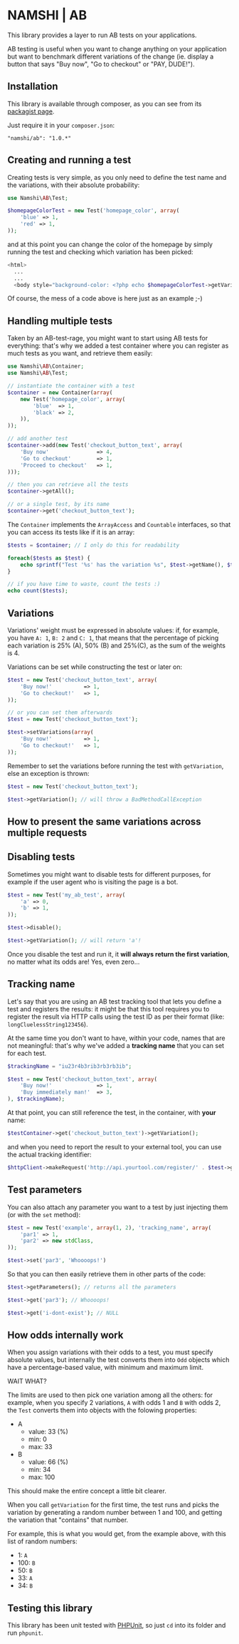 # NAMSHI | AB

This library provides a layer to
run AB tests on your applications.

AB testing is useful when you want
to change anything on your application
but want to benchmark different variations
of the change (ie. display a button
that says "Buy now", "Go to checkout" or
"PAY, DUDE!").

## Installation

This library is available through composer,
as you can see from its
[packagist page](https://packagist.org/packages/namshi/ab).

Just require it in your `composer.json`:

```
"namshi/ab": "1.0.*"
```

## Creating and running a test

Creating tests is very simple, as you only need to
define the test name and the variations, with their
absolute probability:

``` php
use Namshi\AB\Test;

$homepageColorTest = new Test('homepage_color', array(
    'blue' => 1,
    'red' => 1,
));
```

and at this point you can change the color of the
homepage by simply running the test and checking
which variation has been picked:

``` php
<html>
  ...
  ...
  <body style="background-color: <?php echo $homepageColorTest->getVariation(); ?>">
```

Of course, the mess of a code above is here just
as an example ;-)

## Handling multiple tests

Taken by an AB-test-rage, you might want
to start using AB tests for everything:
that's why we added a test container where
you can register as much tests as you want,
and retrieve them easily:

``` php
use Namshi\AB\Container;
use Namshi\AB\Test;

// instantiate the container with a test
$container = new Container(array(
    new Test('homepage_color', array(
        'blue'  => 1,
        'black' => 2,
    )),
));

// add another test
$container->add(new Test('checkout_button_text', array(
    'Buy now'               => 4,
    'Go to checkout'        => 1,
    'Proceed to checkout'   => 1,
)));

// then you can retrieve all the tests
$container->getAll();

// or a single test, by its name
$container->get('checkout_button_text');
```

The `Container` implements the `ArrayAccess` and
`Countable` interfaces, so that you can access its
tests like if it is an array:

``` php
$tests = $container; // I only do this for readability

foreach($tests as $test) {
    echo sprintf("Test '%s' has the variation %s", $test->getName(), $test->getVariation());
}

// if you have time to waste, count the tests :)
echo count($tests);
```

## Variations

Variations' weight must be expressed in absolute values: if, for
example, you have `A: 1`, `B: 2` and `C: 1`, that means that the
percentage of picking each variation is 25% (A), 50% (B) and
25%(C), as the sum of the weights is 4.

Variations can be set while constructing the test or later on:

``` php
$test = new Test('checkout_button_text', array(
    'Buy now!'          => 1,
    'Go to checkout!'   => 1,
));

// or you can set them afterwards
$test = new Test('checkout_button_text');

$test->setVariations(array(
    'Buy now!'          => 1,
    'Go to checkout!'   => 1,
));
```

Remember to set the variations before running the test
with `getVariation`, else an exception is thrown:

``` php
$test = new Test('checkout_button_text');

$test->getVariation(); // will throw a BadMethodCallException
```

## How to present the same variations across multiple requests

## Disabling tests

Sometimes you might want to disable tests for different purposes,
for example if the user agent who is visiting the page is a bot.

``` php
$test = new Test('my_ab_test', array(
    'a' => 0,
    'b' => 1,
));

$test->disable();

$test->getVariation(); // will return 'a'!
```

Once you disable the test and run it, it **will
always return the first variation**, no matter what
its odds are! Yes, even zero...

## Tracking name

Let's say that you are using an AB test tracking
tool that lets you define a test and registers the
results: it might be that this tool requires you
to register the result via HTTP calls using the test
ID as per their format (like: `longCluelessString123456`).

At the same time you don't want to have, within
your code, names that are not meaningful:  that's why
we've added a **tracking name** that you can set for
each test.

``` php
$trackingName = "iu23r4b3rib3rb3rb3ib";

$test = new Test('checkout_button_text', array(
    'Buy now!'              => 1,
    'Buy immediately man!'  => 3,
), $trackingName);
```

At that point, you can still reference the test, in the
container, with **your** name:

``` php
$testContainer->get('checkout_button_text')->getVariation();
```

and when you need to report the result to your external
tool, you can use the actual tracking identifier:

``` php
$httpClient->makeRequest('http://api.yourtool.com/register/' . $test->getTrackingName() . '/' . $test->getVariation());
```

## Test parameters

You can also attach any parameter you want to
a test by just injecting them (or with the `set`
method):

``` php
$test = new Test('example', array(1, 2), 'tracking_name', array(
    'par1' => 1,
    'par2' => new stdClass,
));

$test->set('par3', 'Whoooops!')
```

So that you can then easily retrieve them in other parts of
the code:

``` php
$test->getParameters(); // returns all the parameters

$test->get('par3'); // Whoooops!

$test->get('i-dont-exist'); // NULL
```

## How odds internally work

When you assign variations with their odds to a test,
you must specify absolute values, but internally the
test converts them into `Odd` objects which have
a percentage-based value, with minimum and maximum limit.

WAIT WHAT?

The limits are used to then pick one variation among all
the others: for example, when you specify 2 variations, `A`
with odds 1 and `B` with odds 2, the `Test` converts them
into objects with the folowing properties:

* A
    * value:    33 (%)
    * min:      0
    * max:      33
* B
    * value:    66 (%)
    * min:      34
    * max:      100

This should make the entire concept a little bit
clearer.

When you call `getVariation` for the first time,
the test runs and picks the variation by generating
a random number between 1 and 100, and getting the
variation that "contains" that number.

For example, this is what you would get, from the
example above, with this list of random numbers:

* 1:    `A`
* 100:  `B`
* 50:   `B`
* 33:   `A`
* 34:   `B`

## Testing this library

This library has been unit tested with
[PHPUnit](http://phpunit.de/manual/current/en/index.html),
so just `cd` into its folder and run `phpunit`.